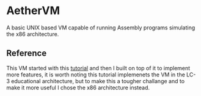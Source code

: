 # AetherVM
A basic UNIX based VM capable of running Assembly programs simulating the x86 architecture.

## Reference
This VM started with this [tutorial](https://www.jmeiners.com/lc3-vm/) and then I built on top of it to implement more features, it is worth noting this tutorial implemenets the VM in the LC-3 educational architecture, but to make this a tougher challange and to make it more useful I chose the x86 architecture instead.
